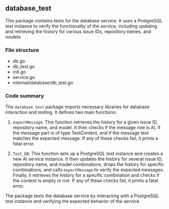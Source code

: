 ## database_test

This package contains tests for the database service. It uses a PostgreSQL test instance to verify the functionality of the service, including updating and retrieving the history for various issue IDs, repository names, and models.

### File structure
- db.go
- db_test.go
- init.go
- service.go
- internal/database/db_test.go

### Code summary
The `database_test` package imports necessary libraries for database interaction and testing. It defines two main functions:

1. `expectMessage`: This function retrieves the history for a given issue ID, repository name, and model. It then checks if the message role is AI, if the message part is of type TextContent, and if the message text matches the expected message. If any of these checks fail, it prints a fatal error.

2. `Test_DB`: This function sets up a PostgreSQL test instance and creates a new AI service instance. It then updates the history for several issue ID, repository name, and model combinations, drops the history for specific combinations, and calls `expectMessage` to verify the expected messages. Finally, it retrieves the history for a specific combination and checks if the content is empty or not. If any of these checks fail, it prints a fatal error.

The package tests the database service by interacting with a PostgreSQL test instance and verifying the expected behavior of the service.